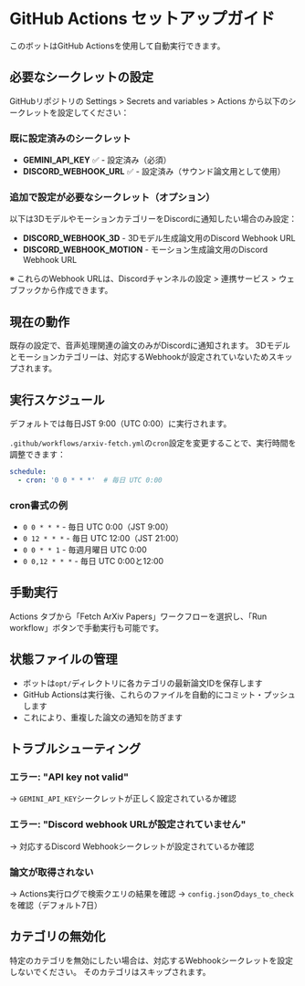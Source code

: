# GitHub Actions セットアップガイド

このボットはGitHub Actionsを使用して自動実行できます。

## 必要なシークレットの設定

GitHubリポジトリの Settings > Secrets and variables > Actions から以下のシークレットを設定してください：

### 既に設定済みのシークレット
- **GEMINI_API_KEY** ✅ - 設定済み（必須）
- **DISCORD_WEBHOOK_URL** ✅ - 設定済み（サウンド論文用として使用）

### 追加で設定が必要なシークレット（オプション）
以下は3DモデルやモーションカテゴリーをDiscordに通知したい場合のみ設定：

- **DISCORD_WEBHOOK_3D** - 3Dモデル生成論文用のDiscord Webhook URL
- **DISCORD_WEBHOOK_MOTION** - モーション生成論文用のDiscord Webhook URL

※ これらのWebhook URLは、Discordチャンネルの設定 > 連携サービス > ウェブフックから作成できます。

## 現在の動作
既存の設定で、音声処理関連の論文のみがDiscordに通知されます。
3Dモデルとモーションカテゴリーは、対応するWebhookが設定されていないためスキップされます。

## 実行スケジュール

デフォルトでは毎日JST 9:00（UTC 0:00）に実行されます。

`.github/workflows/arxiv-fetch.yml`の`cron`設定を変更することで、実行時間を調整できます：

```yaml
schedule:
  - cron: '0 0 * * *'  # 毎日 UTC 0:00
```

### cron書式の例
- `0 0 * * *` - 毎日 UTC 0:00（JST 9:00）
- `0 12 * * *` - 毎日 UTC 12:00（JST 21:00）
- `0 0 * * 1` - 毎週月曜日 UTC 0:00
- `0 0,12 * * *` - 毎日 UTC 0:00と12:00

## 手動実行

Actions タブから「Fetch ArXiv Papers」ワークフローを選択し、「Run workflow」ボタンで手動実行も可能です。

## 状態ファイルの管理

- ボットは`opt/`ディレクトリに各カテゴリの最新論文IDを保存します
- GitHub Actionsは実行後、これらのファイルを自動的にコミット・プッシュします
- これにより、重複した論文の通知を防ぎます

## トラブルシューティング

### エラー: "API key not valid"
→ `GEMINI_API_KEY`シークレットが正しく設定されているか確認

### エラー: "Discord webhook URLが設定されていません"
→ 対応するDiscord Webhookシークレットが設定されているか確認

### 論文が取得されない
→ Actions実行ログで検索クエリの結果を確認
→ `config.json`の`days_to_check`を確認（デフォルト7日）

## カテゴリの無効化

特定のカテゴリを無効にしたい場合は、対応するWebhookシークレットを設定しないでください。
そのカテゴリはスキップされます。